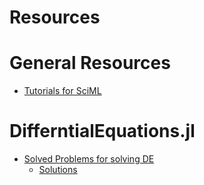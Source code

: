 # Resources 
# General Resources
* [Tutorials for SciML](https://tutorials.sciml.ai/)

# DifferntialEquations.jl
* [Solved Problems for solving DE](https://tutorials.sciml.ai/html/exercises/01-workshop_exercises.html)
   - [Solutions](http://tutorials.juliadiffeq.org/html/exercises/02-workshop_solutions.html)